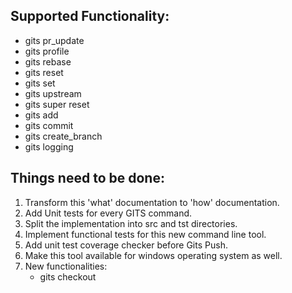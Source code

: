 ## Supported Functionality:
- gits pr_update
- gits profile
- gits rebase
- gits reset
- gits set
- gits upstream
- gits super reset
- gits add
- gits commit
- gits create_branch
- gits logging

## Things need to be done:
1. Transform this 'what' documentation to 'how' documentation. 
2. Add Unit tests for every GITS command.
3. Split the implementation into src and tst directories.
4. Implement functional tests for this new command line tool.
5. Add unit test coverage checker before Gits Push.
6. Make this tool available for windows operating system as well.
7. New functionalities:
    - gits checkout
